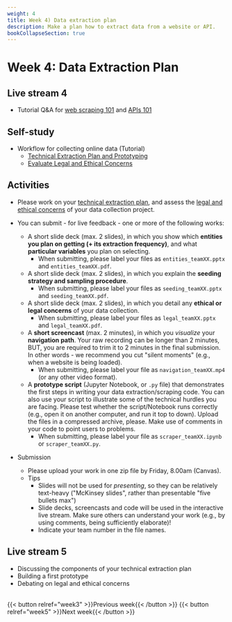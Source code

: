 ```yaml
---
weight: 4
title: Week 4) Data extraction plan
description: Make a plan how to extract data from a website or API.
bookCollapseSection: true
---
```


# Week 4: Data Extraction Plan

## Live stream 4
- Tutorial Q&A for [web scraping 101](docs/tutorials/webscraping101) and [APIs 101](docs/tutorials/apis101)


## Self-study
- Workflow for collecting online data (Tutorial)
  - [Technical Extraction Plan and Prototyping](docs/tutorials/workflow/extraction-plan-prototyping.md)
  - [Evaluate Legal and Ethical Concerns](docs/tutorials/workflow/legalfit.md)
  <!--- Design choices: modularity and storage *prerecorded*
  - Data capture and enrichment *prerecorded*
  - Deployment *prerecorded*
- Legal and ethical considerations when scraping <!-- *reading* [tba]-->

## Activities

- Please work on your [technical extraction plan](docs/tutorials/workflow/extraction-plan-prototyping.md), and assess the [legal and ethical concerns](docs/tutorials/workflow/legalfit.md) of your data collection project.
- You can submit - for live feedback - one or more of the following works:

  - A short slide deck (max. 2 slides), in which you show which __entities you plan on getting (+ its extraction frequency)__, and what __particular variables__ you plan on selecting.
    - When submitting, please label your files as `entities_teamXX.pptx` and `entities_teamXX.pdf`.
  - A short slide deck (max. 2 slides), in which you explain the __seeding strategy and sampling procedure__.
    - When submitting, please label your files as `seeding_teamXX.pptx` and `seeding_teamXX.pdf`.
  - A short slide deck (max. 2 slides), in which you detail any __ethical or legal concerns__ of your data collection.
      - When submitting, please label your files as `legal_teamXX.pptx` and `legal_teamXX.pdf`.
  - A __short screencast__ (max. 2 minutes), in which you *visualize* your __navigation path__. Your raw recording can be longer than 2 minutes, BUT, you are required to trim it to 2 minutes in the final submission. In other words - we recommend you cut "silent moments" (e.g., when a website is being loaded).
      - When submitting, please label your file as `navigation_teamXX.mp4` (or any other video format).
  - A __prototype script__ (Jupyter Notebook, or `.py` file) that demonstrates the first steps in writing your data extraction/scraping code. You can also use your script to illustrate some of the technical hurdles you are facing. Please test whether the script/Notebook runs correctly (e.g., open it on another computer, and run it top to down). Upload the files in a compressed archive, please. Make use of comments in your code to point users to problems.
      - When submitting, please label your file as `scraper_teamXX.ipynb` or `scraper_teamXX.py`.

- Submission
  - Please upload your work in one zip file by Friday, 8.00am (Canvas).
  - Tips
      - Slides will not be used for *presenting*, so they can be relatively text-heavy ("McKinsey slides", rather than presentable "five bullets max")
      - Slide decks, screencasts and code will be used in the interactive live stream. Make sure others can understand your work (e.g., by using comments, being sufficiently elaborate)!
      - Indicate your team number in the file names.

## Live stream 5
- Discussing the components of your technical extraction plan
- Building a first prototype
- Debating on legal and ethical concerns

<!--## Activities (individual exercises or team project)
- [Project] Make a data extraction plan for your website, taking into account legal and ethical concerns <!-- develop -->


<!-- Software Stack

and execution (weeks 3-4)
Deployment in practice *prerecorded guest lecture*

  - Computing Infrastructure
  - Dockers
  - Structured and Unstructured databases
  - "Polishing" Code
-->

<br>
{{< button relref="week3" >}}Previous week{{< /button >}}
{{< button relref="week5" >}}Next week{{< /button >}}

